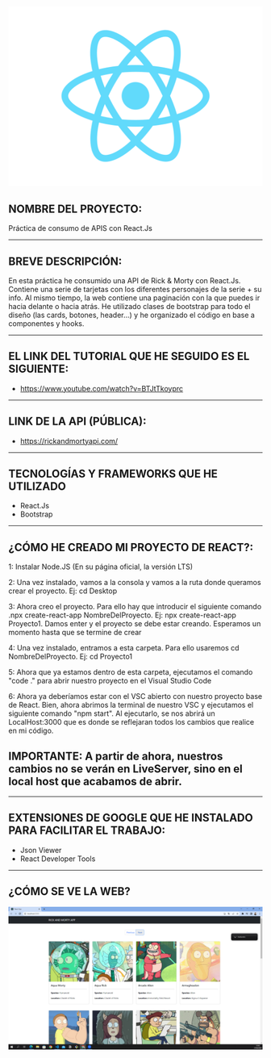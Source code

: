 ![](src/logo.svg)

NOMBRE DEL PROYECTO:
-
Práctica de consumo de APIS con React.Js

---
BREVE DESCRIPCIÓN: 
-
En esta práctica he consumido una API de Rick & Morty con React.Js. Contiene una serie de tarjetas con los diferentes personajes de la serie + su info. Al mismo tiempo, la web contiene una paginación con la que puedes ir hacia delante o hacia atrás. He utilizado clases de bootstrap para todo el diseño (las cards, botones, header...) y he organizado el código en base a componentes y hooks. 

---
EL LINK DEL TUTORIAL QUE HE SEGUIDO ES EL SIGUIENTE: 
-
- https://www.youtube.com/watch?v=BTJtTkoyprc

---
LINK DE LA API (PÚBLICA):
-
- https://rickandmortyapi.com/  

---
TECNOLOGÍAS Y FRAMEWORKS QUE HE UTILIZADO
-
- React.Js
- Bootstrap
---

¿CÓMO HE CREADO MI PROYECTO DE REACT?:
-
1: Instalar Node.JS (En su página oficial, la versión LTS)


2: Una vez instalado, vamos a la consola y vamos a la ruta donde queramos crear el proyecto. Ej: cd Desktop

3: Ahora creo el proyecto. Para ello hay que introducir el siguiente comando .npx create-react-app NombreDelProyecto. Ej: npx create-react-app Proyecto1.
Damos enter y el proyecto se debe estar creando. Esperamos un momento hasta que se termine de crear

4: Una vez instalado, entramos a esta carpeta. Para ello usaremos cd NombreDelProyecto. Ej: cd Proyecto1

5: Ahora que ya estamos dentro de esta carpeta, ejecutamos el comando "code ." para abrir nuestro proyecto en el Visual Studio Code

6: Ahora ya deberíamos estar con el VSC abierto con nuestro proyecto base de React. Bien, ahora abrimos la terminal de nuestro VSC y ejecutamos el siguiente comando "npm start".
Al ejecutarlo, se nos abrirá un LocalHost:3000 que es donde se reflejaran todos los cambios que realice en mi código. 

IMPORTANTE: A partir de ahora, nuestros cambios no se verán en LiveServer, sino en el local host que acabamos de abrir.
-
---

EXTENSIONES DE GOOGLE QUE HE INSTALADO PARA FACILITAR EL TRABAJO:
-
* Json Viewer
* React Developer Tools
---
¿CÓMO SE VE LA WEB?
-

![](src/Captura.PNG)

